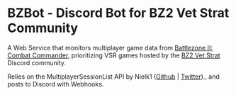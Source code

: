 # BZBot - Discord Bot for BZ2 Vet Strat Community

A Web Service that monitors multiplayer game data from [Battlezone II: Combat Commander](https://store.steampowered.com/app/624970/Battlezone_Combat_Commander/), prioritizing VSR games hosted by the [BZ2 Vet Strat](https://discord.gg/FQnXFhnp) Discord community.

Relies on the MultiplayerSessionList API by Nielk1 ([Github](https://github.com/Nielk1) | [Twitter](https://x.com/nielk1))., and posts to Discord with Webhooks.